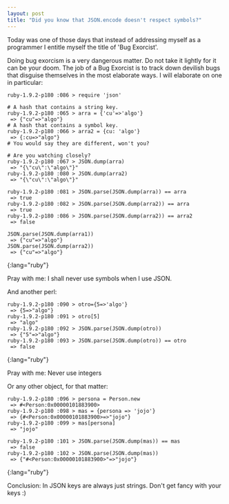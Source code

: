 ```yaml
---
layout: post
title: "Did you know that JSON.encode doesn't respect symbols?"
---                                                            
```


Today was one of those days that instead of addressing myself as a programmer I entitle myself the title of 'Bug Exorcist'.

Doing bug exorcism is a very dangerous matter. Do not take it lightly for it can be your doom. The job of a Bug Exorcist is to track down devilish bugs that disguise themselves in the most elaborate ways. I will elaborate on one in particular:
                    
	ruby-1.9.2-p180 :086 > require 'json'    
                     
	# A hash that contains a string key. 
	ruby-1.9.2-p180 :065 > arra = {'cu'=>'algo'}
	 => {"cu"=>"algo"}
	# A hash that contains a symbol key.
	ruby-1.9.2-p180 :066 > arra2 = {cu: 'algo'}
	 => {:cu=>"algo"}              
	# You would say they are different, won't you?
          
	# Are you watching closely?
	ruby-1.9.2-p180 :067 > JSON.dump(arra)
	 => "{\"cu\":\"algo\"}"
	ruby-1.9.2-p180 :080 > JSON.dump(arra2)
	 => "{\"cu\":\"algo\"}"

	ruby-1.9.2-p180 :081 > JSON.parse(JSON.dump(arra)) == arra
	 => true
	ruby-1.9.2-p180 :082 > JSON.parse(JSON.dump(arra2)) == arra
	 => true
	ruby-1.9.2-p180 :086 > JSON.parse(JSON.dump(arra2)) == arra2
	 => false

	JSON.parse(JSON.dump(arra1))
	 => {"cu"=>"algo"}        
	JSON.parse(JSON.dump(arra2))
	 => {"cu"=>"algo"}
{:lang="ruby"}

Pray with me:  I shall never use symbols when I use JSON.     

And another perl: 

	ruby-1.9.2-p180 :090 > otro={5=>'algo'}
	 => {5=>"algo"} 
	ruby-1.9.2-p180 :091 > otro[5]
	 => "algo" 
	ruby-1.9.2-p180 :092 > JSON.parse(JSON.dump(otro))
	 => {"5"=>"algo"} 
	ruby-1.9.2-p180 :093 > JSON.parse(JSON.dump(otro)) == otro
	 => false     
{:lang="ruby"}

Pray with me: Never use integers 

Or any other object, for that matter:
                                   
	ruby-1.9.2-p180 :096 > persona = Person.new
	 => #<Person:0x00000101883900> 
	ruby-1.9.2-p180 :098 > mas = {persona => 'jojo'}
	 => {#<Person:0x00000101883900>=>"jojo"} 
	ruby-1.9.2-p180 :099 > mas[persona]
	 => "jojo" 

	ruby-1.9.2-p180 :101 > JSON.parse(JSON.dump(mas)) == mas
	 => false 
	ruby-1.9.2-p180 :102 > JSON.parse(JSON.dump(mas)) 
	 => {"#<Person:0x00000101883900>"=>"jojo"}
{:lang="ruby"}

Conclusion: In JSON keys are always just strings. Don't get fancy with your keys :)